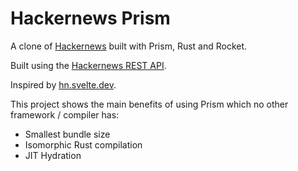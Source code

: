 # Hackernews Prism

A clone of [Hackernews](https://news.ycombinator.com/news) built with Prism, Rust and Rocket.

Built using the [Hackernews REST API](https://github.com/HackerNews/API).

Inspired by [hn.svelte.dev](https://github.com/sveltejs/hn.svelte.dev).

This project shows the main benefits of using Prism which no other framework / compiler has:

- Smallest bundle size
- Isomorphic Rust compilation
- JIT Hydration
